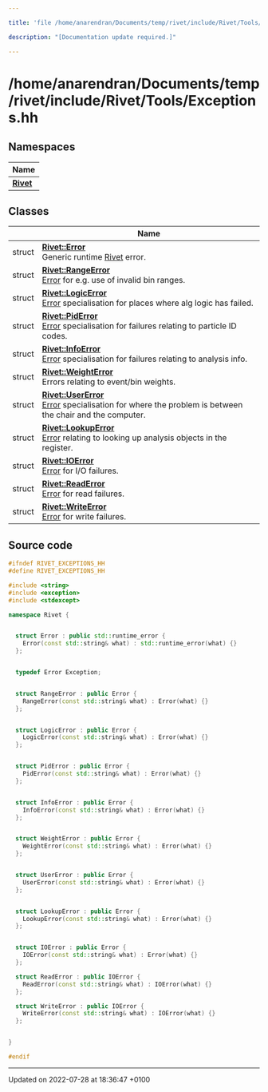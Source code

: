 ```yaml
---

title: 'file /home/anarendran/Documents/temp/rivet/include/Rivet/Tools/Exceptions.hh'

description: "[Documentation update required.]"

---
```


# /home/anarendran/Documents/temp/rivet/include/Rivet/Tools/Exceptions.hh



## Namespaces

| Name           |
| -------------- |
| **[Rivet](/documentation/code/namespaces/namespacerivet/)**  |

## Classes

|                | Name           |
| -------------- | -------------- |
| struct | **[Rivet::Error](/documentation/code/classes/structrivet_1_1error/)** <br>Generic runtime <a href="/documentation/code/namespaces/namespacerivet/">Rivet</a> error.  |
| struct | **[Rivet::RangeError](/documentation/code/classes/structrivet_1_1rangeerror/)** <br><a href="/documentation/code/classes/structrivet_1_1error/">Error</a> for e.g. use of invalid bin ranges.  |
| struct | **[Rivet::LogicError](/documentation/code/classes/structrivet_1_1logicerror/)** <br><a href="/documentation/code/classes/structrivet_1_1error/">Error</a> specialisation for places where alg logic has failed.  |
| struct | **[Rivet::PidError](/documentation/code/classes/structrivet_1_1piderror/)** <br><a href="/documentation/code/classes/structrivet_1_1error/">Error</a> specialisation for failures relating to particle ID codes.  |
| struct | **[Rivet::InfoError](/documentation/code/classes/structrivet_1_1infoerror/)** <br><a href="/documentation/code/classes/structrivet_1_1error/">Error</a> specialisation for failures relating to analysis info.  |
| struct | **[Rivet::WeightError](/documentation/code/classes/structrivet_1_1weighterror/)** <br>Errors relating to event/bin weights.  |
| struct | **[Rivet::UserError](/documentation/code/classes/structrivet_1_1usererror/)** <br><a href="/documentation/code/classes/structrivet_1_1error/">Error</a> specialisation for where the problem is between the chair and the computer.  |
| struct | **[Rivet::LookupError](/documentation/code/classes/structrivet_1_1lookuperror/)** <br><a href="/documentation/code/classes/structrivet_1_1error/">Error</a> relating to looking up analysis objects in the register.  |
| struct | **[Rivet::IOError](/documentation/code/classes/structrivet_1_1ioerror/)** <br><a href="/documentation/code/classes/structrivet_1_1error/">Error</a> for I/O failures.  |
| struct | **[Rivet::ReadError](/documentation/code/classes/structrivet_1_1readerror/)** <br><a href="/documentation/code/classes/structrivet_1_1error/">Error</a> for read failures.  |
| struct | **[Rivet::WriteError](/documentation/code/classes/structrivet_1_1writeerror/)** <br><a href="/documentation/code/classes/structrivet_1_1error/">Error</a> for write failures.  |




## Source code

```cpp
#ifndef RIVET_EXCEPTIONS_HH
#define RIVET_EXCEPTIONS_HH

#include <string>
#include <exception>
#include <stdexcept>

namespace Rivet {


  struct Error : public std::runtime_error {
    Error(const std::string& what) : std::runtime_error(what) {}
  };


  typedef Error Exception;


  struct RangeError : public Error {
    RangeError(const std::string& what) : Error(what) {}
  };


  struct LogicError : public Error {
    LogicError(const std::string& what) : Error(what) {}
  };


  struct PidError : public Error {
    PidError(const std::string& what) : Error(what) {}
  };


  struct InfoError : public Error {
    InfoError(const std::string& what) : Error(what) {}
  };


  struct WeightError : public Error {
    WeightError(const std::string& what) : Error(what) {}
  };


  struct UserError : public Error {
    UserError(const std::string& what) : Error(what) {}
  };


  struct LookupError : public Error {
    LookupError(const std::string& what) : Error(what) {}
  };


  struct IOError : public Error {
    IOError(const std::string& what) : Error(what) {}
  };

  struct ReadError : public IOError {
    ReadError(const std::string& what) : IOError(what) {}
  };

  struct WriteError : public IOError {
    WriteError(const std::string& what) : IOError(what) {}
  };


}

#endif
```


-------------------------------

Updated on 2022-07-28 at 18:36:47 +0100
